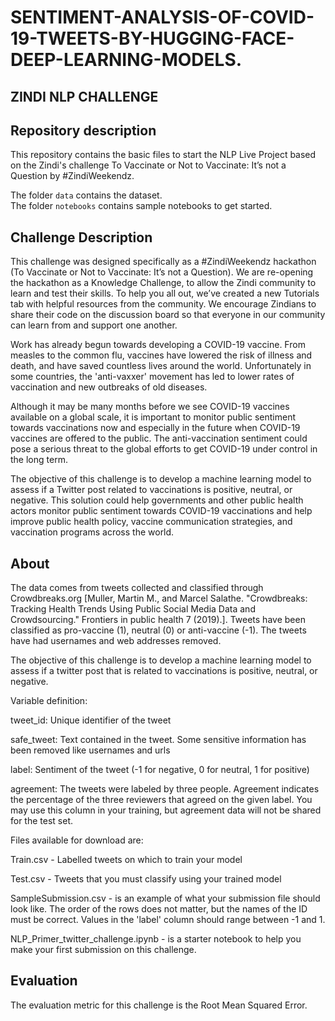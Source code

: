 # SENTIMENT-ANALYSIS-OF-COVID-19-TWEETS-BY-HUGGING-FACE-DEEP-LEARNING-MODELS.

## ZINDI NLP CHALLENGE

## Repository description
This repository contains the basic files to start the NLP Live Project based on the Zindi's challenge To Vaccinate or Not to Vaccinate: It’s not a Question by #ZindiWeekendz.

The folder ```data``` contains the dataset.\
The folder ```notebooks``` contains sample notebooks to get started.

## Challenge Description
This challenge was designed specifically as a #ZindiWeekendz hackathon (To Vaccinate or Not to Vaccinate: It’s not a Question). We are re-opening the hackathon as a Knowledge Challenge, to allow the Zindi community to learn and test their skills. To help you all out, we’ve created a new Tutorials tab with helpful resources from the community. We encourage Zindians to share their code on the discussion board so that everyone in our community can learn from and support one another.

Work has already begun towards developing a COVID-19 vaccine. From measles to the common flu, vaccines have lowered the risk of illness and death, and have saved countless lives around the world. Unfortunately in some countries, the 'anti-vaxxer' movement has led to lower rates of vaccination and new outbreaks of old diseases.

Although it may be many months before we see COVID-19 vaccines available on a global scale, it is important to monitor public sentiment towards vaccinations now and especially in the future when COVID-19 vaccines are offered to the public. The anti-vaccination sentiment could pose a serious threat to the global efforts to get COVID-19 under control in the long term.

The objective of this challenge is to develop a machine learning model to assess if a Twitter post related to vaccinations is positive, neutral, or negative. This solution could help governments and other public health actors monitor public sentiment towards COVID-19 vaccinations and help improve public health policy, vaccine communication strategies, and vaccination programs across the world.

## About
The data comes from tweets collected and classified through Crowdbreaks.org [Muller, Martin M., and Marcel Salathe. "Crowdbreaks: Tracking Health Trends Using Public Social Media Data and Crowdsourcing." Frontiers in public health 7 (2019).]. Tweets have been classified as pro-vaccine (1), neutral (0) or anti-vaccine (-1). The tweets have had usernames and web addresses removed.

The objective of this challenge is to develop a machine learning model to assess if a twitter post that is related to vaccinations is positive, neutral, or negative.

Variable definition:

tweet_id: Unique identifier of the tweet

safe_tweet: Text contained in the tweet. Some sensitive information has been removed like usernames and urls

label: Sentiment of the tweet (-1 for negative, 0 for neutral, 1 for positive)

agreement: The tweets were labeled by three people. Agreement indicates the percentage of the three reviewers that agreed on the given label. You may use this column in your training, but agreement data will not be shared for the test set.

Files available for download are:

Train.csv - Labelled tweets on which to train your model

Test.csv - Tweets that you must classify using your trained model

SampleSubmission.csv - is an example of what your submission file should look like. The order of the rows does not matter, but the names of the ID must be correct. Values in the 'label' column should range between -1 and 1.

NLP_Primer_twitter_challenge.ipynb - is a starter notebook to help you make your first submission on this challenge.

## Evaluation
The evaluation metric for this challenge is the Root Mean Squared Error.
